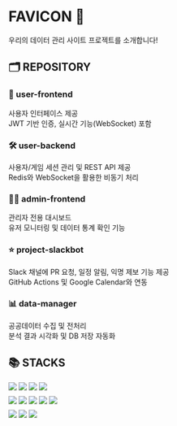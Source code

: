 # FAVICON 🐸
우리의 데이터 관리 사이트 프로젝트를 소개합니다!

## 🗂️ REPOSITORY
### 🎨 user-frontend  
사용자 인터페이스 제공  
JWT 기반 인증, 실시간 기능(WebSocket) 포함  

### 🛠️ user-backend  
사용자/게임 세션 관리 및 REST API 제공  
Redis와 WebSocket을 활용한 비동기 처리  

### 🧑‍💼 admin-frontend  
관리자 전용 대시보드  
유저 모니터링 및 데이터 통계 확인 기능  

### ⭐️ project-slackbot  
Slack 채널에 PR 요청, 일정 알림, 익명 제보 기능 제공  
GitHub Actions 및 Google Calendar와 연동  

### 📊 data-manager  
공공데이터 수집 및 전처리  
분석 결과 시각화 및 DB 저장 자동화  


     


## 📚 STACKS

<!-- Backend -->
<div style="margin-bottom: 8px;">
  <img src="https://img.shields.io/badge/Java-007396?style=for-the-badge&logo=java&logoColor=white">
  <img src="https://img.shields.io/badge/Spring-6DB33F?style=for-the-badge&logo=spring&logoColor=white">
  <img src="https://img.shields.io/badge/PostgreSQL-4169E1?style=for-the-badge&logo=postgresql&logoColor=white">
  <img src="https://img.shields.io/badge/GitHub%20Actions-2088FF?style=for-the-badge&logo=githubactions&logoColor=white">
</div>

<!-- Frontend -->
<div style="margin-bottom: 8px;">
  <img src="https://img.shields.io/badge/React-61DAFB?style=for-the-badge&logo=react&logoColor=white">
  <img src="https://img.shields.io/badge/JavaScript-F7DF1E?style=for-the-badge&logo=javascript&logoColor=white">
  <img src="https://img.shields.io/badge/TypeScript-3178C6?style=for-the-badge&logo=typescript&logoColor=white">
  <img src="https://img.shields.io/badge/CSS-663399?style=for-the-badge&logo=css3&logoColor=white">
  <img src="https://img.shields.io/badge/HTML-E34F26?style=for-the-badge&logo=html5&logoColor=white">
</div>

<!-- Data & DevOps -->
<div>
  <img src="https://img.shields.io/badge/Python-3776AB?style=for-the-badge&logo=python&logoColor=white">
  <img src="https://img.shields.io/badge/Jupyter-F37626?style=for-the-badge&logo=jupyter&logoColor=white">
  <img src="https://img.shields.io/badge/Docker-2496ED?style=for-the-badge&logo=docker&logoColor=white">
</div>
